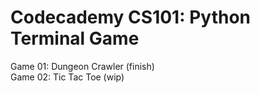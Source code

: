 # Codecademy CS101: Python Terminal Game

Game 01: Dungeon Crawler (finish)  
Game 02: Tic Tac Toe (wip)
